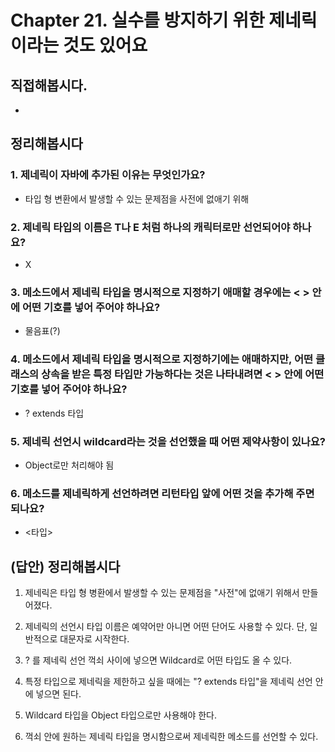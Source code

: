 # Chapter 21. 실수를 방지하기 위한 제네릭이라는 것도 있어요
## 직접해봅시다.
- 


## 정리해봅시다
### 1. 제네릭이 자바에 추가된 이유는 무엇인가요?
- 타입 형 변환에서 발생할 수 있는 문제점을 사전에 없애기 위해

### 2. 제네릭 타입의 이름은 T나 E 처럼 하나의 캐릭터로만 선언되어야 하나요?
- X

### 3. 메소드에서 제네릭 타입을 명시적으로 지정하기 애매할 경우에는 < > 안에 어떤 기호를 넣어 주어야 하나요?
- 물음표(?)

### 4. 메소드에서 제네릭 타입을 명시적으로 지정하기에는 애매하지만, 어떤 클래스의 상속을 받은 특정 타입만 가능하다는 것은 나타내려면 < > 안에 어떤 기호를 넣어 주어야 하나요?
- ? extends 타입

### 5. 제네릭 선언시 wildcard라는 것을 선언했을 때 어떤 제약사항이 있나요?
- Object로만 처리해야 됨

### 6. 메소드를 제네릭하게 선언하려면 리턴타입 앞에 어떤 것을 추가해 주면 되나요?
- <타입>


## (답안) 정리해봅시다
1. 제네릭은 타입 형 병환에서 발생할 수 있는 문제점을 "사전"에 없애기 위해서 만들어졌다.

2. 제네릭의 선언시 타입 이름은 예약어만 아니면 어떤 단어도 사용할 수 있다. 단, 일반적으로 대문자로 시작한다.

3. ? 를 제네릭 선언 꺽쇠 사이에 넣으면 Wildcard로 어떤 타입도 올 수 있다.

4. 특정 타입으로 제네릭을 제한하고 싶을 때에는 "? extends 타입"을 제네릭 선언 안에 넣으면 된다.

5. Wildcard 타입을 Object 타입으로만 사용해야 한다.

6. 꺽쇠 안에 원하는 제네릭 타입을 명시함으로써 제네릭한 메소드를 선언할 수 있다. 
